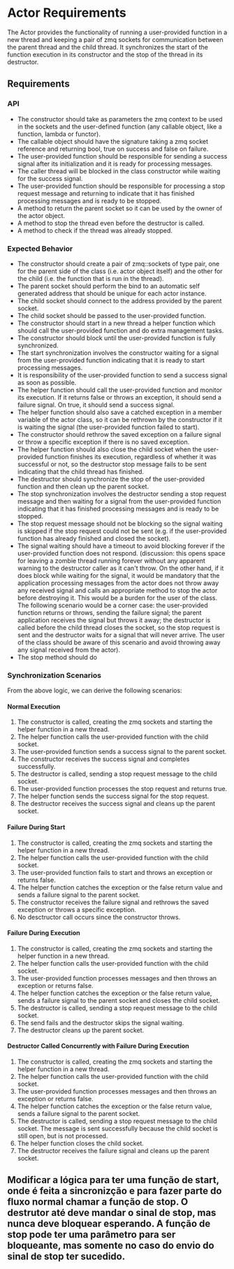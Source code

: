 # Actor Requirements

The Actor provides the functionality of running a user-provided function in a new thread and keeping a pair of zmq
sockets for communication between the parent thread and the child thread. It synchronizes the start of the function
execution in its constructor and the stop of the thread in its destructor.

## Requirements

### API

- The constructor should take as parameters the zmq context to be used in the sockets and the user-defined function (any
  callable object, like a function, lambda or functor).
- The callable object should have the signature taking a zmq socket reference and returning bool, true on success and
  false on failure.
- The user-provided function should be responsible for sending a success signal after its initialization and it is ready for processing messages.
- The caller thread will be blocked in the class constructor while waiting for the success signal.
- The user-provided function should be responsible for processing a stop request message and returning to
  indicate that it has finished processing messages and is ready to be stopped.
- A method to return the parent socket so it can be used by the owner of the actor object.
- A method to stop the thread even before the destructor is called.
- A method to check if the thread was already stopped.

### Expected Behavior

- The constructor should create a pair of zmq::sockets of type pair, one for the parent side of the class (i.e. actor
  object itself) and the other for the child (i.e. the function that is run in the thread).
- The parent socket should perform the bind to an automatic self generated address that should be unique for each actor
  instance.
- The child socket should connect to the address provided by the parent socket.
- The child socket should be passed to the user-provided function.
- The constructor should start in a new thread a helper function which should call the user-provided function and do
  extra management tasks.
- The constructor should block until the user-provided function is fully synchronized.
- The start synchronization involves the constructor waiting for a signal from the user-provided function
  indicating that it is ready to start processing messages.
- It is responsibility of the user-provided function to send a success signal as soon as possible.
- The helper function should call the user-provided function and monitor its execution. If it returns false or throws
  an exception, it should send a failure signal. On true, it should send a success signal.
- The helper function should also save a catched exception in a member variable of the actor class, so it can be rethrown
  by the constructor if it is waiting the signal (the user-provided function failed to start).
- The constructor should rethrow the saved exception on a failure signal or throw a specific exception if there is no
  saved exception.
- The helper function should also close the child socket when the user-provided function finishes its execution,
  regardless of whether it was successful or not, so the destructor stop message fails to be sent indicating that the
  child thread has finished.
- The destructor should synchronize the stop of the user-provided function and then clean up the parent socket.
- The stop synchronization involves the destructor sending a stop request message and then waiting for a signal from the
  user-provided function indicating that it has finished processing messages and is ready to be stopped.
- The stop request message should not be blocking so the signal waiting is skipped if the stop request could not
  be sent (e.g. if the user-provided function has already finished and closed the socket).
- The signal waiting should have a timeout to avoid blocking forever if the user-provided function does not respond.
  (discussion: this opens space for leaving a zombie thread running forever without any apparent warning to the
  destructor caller as it can't throw. On the other hand, if it does block while waiting for the signal, it would be mandatory that the application processing messages from the actor does not throw away any received signal and calls an
  appropriate method to stop the actor before destroying it. This would be a burden for the user of the class. The
  following scenario would be a corner case: the user-provided function returns or throws, sending the failure signal;
  the parent application receives the signal but throws it away; the destructor is called before the child thread closes
  the socket, so the stop request is sent and the destructor waits for a signal that will never arrive. The user of the class should be aware of this scenario and avoid throwing away any signal received from the actor).
- The stop method should do

### Synchronization Scenarios

From the above logic, we can derive the following scenarios:

#### Normal Execution

1. The constructor is called, creating the zmq sockets and starting the helper function in a new thread.
2. The helper function calls the user-provided function with the child socket.
3. The user-provided function sends a success signal to the parent socket.
4. The constructor receives the success signal and completes successfully.
5. The destructor is called, sending a stop request message to the child socket.
6. The user-provided function processes the stop request and returns true.
7. The helper function sends the success signal for the stop request.
8. The destructor receives the success signal and cleans up the parent socket.

#### Failure During Start

1. The constructor is called, creating the zmq sockets and starting the helper function in a new thread.
2. The helper function calls the user-provided function with the child socket.
3. The user-provided function fails to start and throws an exception or returns false.
4. The helper function catches the exception or the false return value and sends a failure signal to the parent socket.
5. The constructor receives the failure signal and rethrows the saved exception or throws a specific exception.
6. No desctructor call occurs since the constructor throws.

#### Failure During Execution

1. The constructor is called, creating the zmq sockets and starting the helper function in a new thread.
2. The helper function calls the user-provided function with the child socket.
3. The user-provided function processes messages and then throws an exception or returns false.
4. The helper function catches the exception or the false return value, sends a failure signal to the parent socket and
closes the child socket.
5. The destructor is called, sending a stop request message to the child socket.
6. The send fails and the destructor skips the signal waiting.
7. The destructor cleans up the parent socket.

#### Destructor Called Concurrently with Failure During Execution

1. The constructor is called, creating the zmq sockets and starting the helper function in a new thread.
2. The helper function calls the user-provided function with the child socket.
3. The user-provided function processes messages and then throws an exception or returns false.
4. The helper function catches the exception or the false return value, sends a failure signal to the parent socket.
5. The destructor is called, sending a stop request message to the child socket. The message is sent successfully
   because the child socket is still open, but is not processed.
6. The helper function closes the child socket.
7. The destructor receives the failure signal and cleans up the parent socket.

## Modificar a lógica para ter uma função de start, onde é feita a sincronizção e para fazer parte do fluxo normal chamar a função de stop. O destrutor até deve mandar o sinal de stop, mas nunca deve bloquear esperando. A função de stop pode ter uma parâmetro para ser bloqueante, mas somente no caso do envio do sinal de stop ter sucedido.
